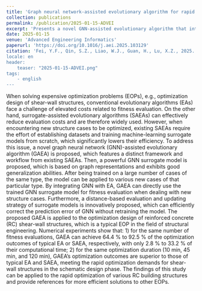 ```yaml
---
title: 'Graph neural network-assisted evolutionary algorithm for rapid optimization design of shear-wall structures'
collection: publications
permalink: /publication/2025-01-15-ADVEI
excerpt: 'Presents a novel GNN-assisted evolutionary algorithm that integrates a powerful GNN surrogate model with evolutionary algorithms to rapidly optimize RC shear wall structures, significantly reducing computational costs while achieving high-quality design outcomes.'
date: 2025-01-15
venue: 'Advanced Engineering Informatics'
paperurl: 'https://doi.org/10.1016/j.aei.2025.103129'
citation: 'Fei, Y.F., Qin, S.Z., Liao, W.J., Guan, H., Lu, X.Z., 2025. Graph neural network-assisted evolutionary algorithm for rapid optimization design of shear-wall structures. 工Advanced Engineering Informatics 65, 103129. https://doi.org/10.1016/j.aei.2025.103129‘
locale: en
header:
    teaser: "2025-01-15-ADVEI.png"
tags: 
    - english
---
```


When solving expensive optimization problems (EOPs), e.g., optimization design of shear-wall structures, conventional evolutionary algorithms (EAs) face a challenge of elevated costs related to fitness evaluation. On the other hand, surrogate-assisted evolutionary algorithms (SAEAs) can effectively reduce evaluation costs and are therefore widely used. However, when encountering new structure cases to be optimized, existing SAEAs require the effort of establishing datasets and training machine-learning surrogate models from scratch, which significantly lowers their efficiency. To address this issue, a novel graph neural network (GNN)-assisted evolutionary algorithm (GAEA) is proposed, which features a distinct framework and workflow from existing SAEAs. Then, a powerful GNN surrogate model is proposed, which is based on graph representations and exhibits good generalization abilities. After being trained on a large number of cases of the same type, the model can be applied to various new cases of that particular type. By integrating GNN with EA, GAEA can directly use the trained GNN surrogate model for fitness evaluation when dealing with new structure cases. Furthermore, a distance-based evaluation and updating strategy of surrogate models is innovatively proposed, which can efficiently correct the prediction error of GNN without retraining the model. The proposed GAEA is applied to the optimization design of reinforced concrete (RC) shear-wall structures, which is a typical EOP in the field of structural engineering. Numerical experiments show that: 1) for the same number of fitness evaluations, GAEA can achieve 64.4 % to 92.5 % of the optimization outcomes of typical EA or SAEA, respectively, with only 2.8 % to 33.2 % of their computational time; 2) for the same optimization duration (10 min, 45 min, and 120 min), GAEA’s optimization outcomes are superior to those of typical EA and SAEA, meeting the rapid optimization demands for shear-wall structures in the schematic design phase. The findings of this study can be applied to the rapid optimization of various RC building structures and provide references for more efficient solutions to other EOPs.